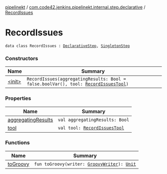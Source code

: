 [pipelinekt](../../index.md) / [com.code42.jenkins.pipelinekt.internal.step.declarative](../index.md) / [RecordIssues](./index.md)

# RecordIssues

`data class RecordIssues : `[`DeclarativeStep`](../../com.code42.jenkins.pipelinekt.core.step/-declarative-step.md)`, `[`SingletonStep`](../../com.code42.jenkins.pipelinekt.core.step/-singleton-step/index.md)

### Constructors

| Name | Summary |
|---|---|
| [&lt;init&gt;](-init-.md) | `RecordIssues(aggregatingResults: Bool = false.boolVar(), tool: `[`RecordIssuesTool`](../../com.code42.jenkins.pipelinekt.core.issues/-record-issues-tool/index.md)`)` |

### Properties

| Name | Summary |
|---|---|
| [aggregatingResults](aggregating-results.md) | `val aggregatingResults: Bool` |
| [tool](tool.md) | `val tool: `[`RecordIssuesTool`](../../com.code42.jenkins.pipelinekt.core.issues/-record-issues-tool/index.md) |

### Functions

| Name | Summary |
|---|---|
| [toGroovy](to-groovy.md) | `fun toGroovy(writer: `[`GroovyWriter`](../../com.code42.jenkins.pipelinekt.core.writer/-groovy-writer/index.md)`): `[`Unit`](https://kotlinlang.org/api/latest/jvm/stdlib/kotlin/-unit/index.html) |
